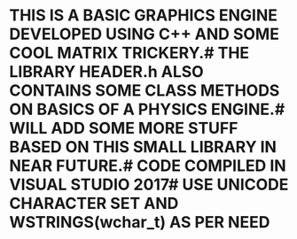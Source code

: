 # THIS IS A BASIC GRAPHICS ENGINE DEVELOPED USING C++ AND SOME COOL MATRIX TRICKERY.# THE LIBRARY HEADER.h ALSO CONTAINS SOME CLASS METHODS ON BASICS OF A PHYSICS ENGINE.# WILL ADD SOME MORE STUFF BASED ON THIS SMALL LIBRARY IN NEAR FUTURE.# CODE COMPILED IN VISUAL STUDIO 2017# USE UNICODE CHARACTER SET AND WSTRINGS(wchar_t) AS PER NEED
